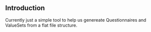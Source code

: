 ## Introduction ##
Currently just a simple tool to help us genereate Questionnaires and ValueSets from a flat file structure.